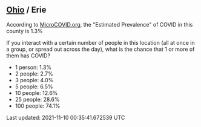
## [Ohio](/united-states/ohio) / Erie

According to [MicroCOVID.org](http://microcovid.org),
the "Estimated Prevalence" of COVID in this county is 1.3%

If you interact with a certain number of people in this location
(all at once in a group, or spread out across the day), what is the chance that
1 or more of them has COVID?

- 1 person: 1.3%
- 2 people: 2.7%
- 3 people: 4.0%
- 5 people: 6.5%
- 10 people: 12.6%
- 25 people: 28.6%
- 100 people: 74.1%

Last updated: 2021-11-10 00:35:41.672539 UTC
